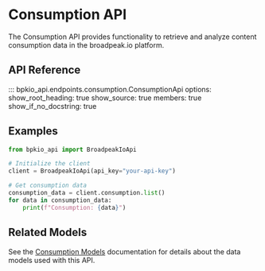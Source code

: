 # Consumption API

The Consumption API provides functionality to retrieve and analyze content consumption data in the broadpeak.io platform.

## API Reference

::: bpkio_api.endpoints.consumption.ConsumptionApi
    options:
      show_root_heading: true
      show_source: true
      members: true
      show_if_no_docstring: true

## Examples

```python
from bpkio_api import BroadpeakIoApi

# Initialize the client
client = BroadpeakIoApi(api_key="your-api-key")

# Get consumption data
consumption_data = client.consumption.list()
for data in consumption_data:
    print(f"Consumption: {data}")
```

## Related Models

See the [Consumption Models](../models/consumption.md) documentation for details about the data models used with this API. 